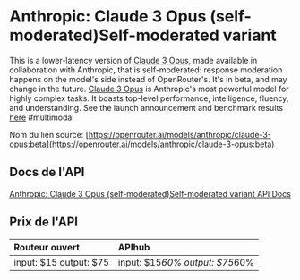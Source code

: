 # Anthropic: Claude 3 Opus (self-moderated)Self-moderated variant

This is a lower-latency version of [Claude 3 Opus](/models/anthropic/claude-3-opus), made available in collaboration with Anthropic, that is self-moderated: response moderation happens on the model's side instead of OpenRouter's. It's in beta, and may change in the future.
[Claude 3 Opus](/models/anthropic/claude-3-opus) is Anthropic's most powerful model for highly complex tasks. It boasts top-level performance, intelligence, fluency, and understanding.
See the launch announcement and benchmark results [here](https://www.anthropic.com/news/claude-3-family)
#multimodal

Nom du lien source: [https://openrouter.ai/models/anthropic/claude-3-opus:beta](https://openrouter.ai/models/anthropic/claude-3-opus:beta)

## Docs de l'API

[Anthropic: Claude 3 Opus (self-moderated)Self-moderated variant API Docs](../apis/fr/Anthropic:_Claude_3_Opus_(self-moderated)Self-moderated_variant.md)

## Prix de l'API

| Routeur ouvert | APIhub |
|:---|:---|
| input: $15 output: $75 | input: $15*60% output: $75*60% |
